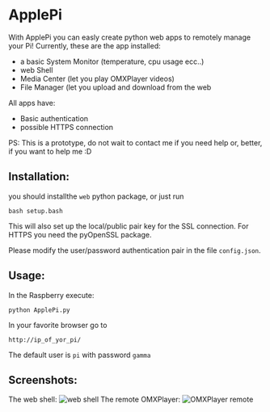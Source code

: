 ApplePi
=======

With  ApplePi you can easly create python web apps to remotely manage your Pi! 
Currently, these are the app installed:

* a basic System Monitor (temperature, cpu usage ecc..)
* web Shell
* Media Center (let you play OMXPlayer videos)
* File Manager (let you upload and download from the web

All apps have:

* Basic authentication
* possible HTTPS connection
 
PS: This is a prototype, do not wait to contact me if you need help or, better, if you want to help me :D

## Installation:

you should installthe `web` python package, or just run

	bash setup.bash

This will also set up the local/public pair key for the SSL connection. For HTTPS you need the pyOpenSSL package.

Please modify the user/password authentication pair in the file `config.json`. 

## Usage:

In the Raspberry execute:

	python ApplePi.py

In your favorite browser go to

	http://ip_of_yor_pi/

The default user is `pi` with password `gamma`

## Screenshots:

The web shell:
![web shell](https://lh3.googleusercontent.com/-XHJGxW0ggiY/UhInDCZUu7I/AAAAAAAAAmA/Z0WAe-gr1co/s800/apple_bash.png)
The remote OMXPlayer:
![OMXPlayer remote ](https://lh6.googleusercontent.com/-OOqnpsHqdbk/UhInDESbsCI/AAAAAAAAAmE/89ME6P29IKc/s800/apple_omx.png)


